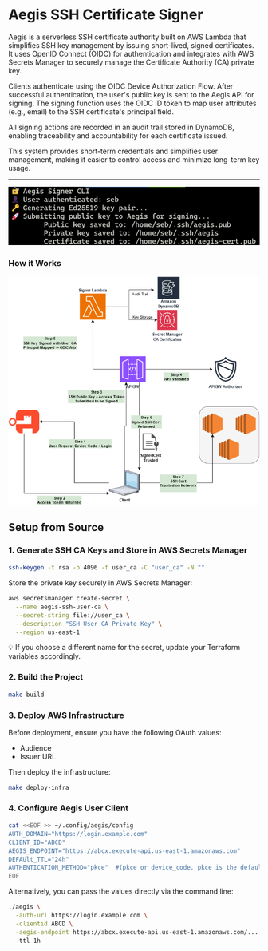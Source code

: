 # Aegis SSH Certificate Signer

Aegis is a serverless SSH certificate authority built on AWS Lambda that simplifies SSH key management by issuing short-lived, signed certificates. It uses OpenID Connect (OIDC) for authentication and integrates with AWS Secrets Manager to securely manage the Certificate Authority (CA) private key.

Clients authenticate using the OIDC Device Authorization Flow. After successful authentication, the user's public key is sent to the Aegis API for signing. The signing function uses the OIDC ID token to map user attributes (e.g., email) to the SSH certificate's principal field.

All signing actions are recorded in an audit trail stored in DynamoDB, enabling traceability and accountability for each certificate issued.

This system provides short-term credentials and simplifies user management, making it easier to control access and minimize long-term key usage.

---



![aegis client](./img/client.png)

### How it Works 
![diagram](./img/diagram.png)


## Setup from Source

### 1. Generate SSH CA Keys and Store in AWS Secrets Manager

```bash
ssh-keygen -t rsa -b 4096 -f user_ca -C "user_ca" -N ""
```

Store the private key securely in AWS Secrets Manager:
```bash
aws secretsmanager create-secret \
  --name aegis-ssh-user-ca \
  --secret-string file://user_ca \
  --description "SSH User CA Private Key" \
  --region us-east-1
```
💡 If you choose a different name for the secret, update your Terraform variables accordingly.

### 2. Build the Project

```bash
make build
```

### 3.  Deploy AWS Infrastructure

Before deployment, ensure you have the following OAuth values:
- Audience
- Issuer URL

Then deploy the infrastructure:

```bash
make deploy-infra
```

### 4. Configure Aegis User Client
```bash
cat <<EOF >> ~/.config/aegis/config
AUTH_DOMAIN="https://login.example.com"
CLIENT_ID="ABCD"
AEGIS_ENDPOINT="https://abcx.execute-api.us-east-1.amazonaws.com"
DEFAUlt_TTL="24h"
AUTHENTICATION_METHOD="pkce"  #(pkce or device_code. pkce is the default if not set)
EOF
```

Alternatively, you can pass the values directly via the command line:
```bash
./aegis \
  -auth-url https://login.example.com \
  -clientid ABCD \
  -aegis-endpoint https://abcx.execute-api.us-east-1.amazonaws.com/...
  -ttl 1h
```


